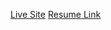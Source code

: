 [Live Site](https://illustrious-babka-5713d0.netlify.app/)
[Resume Link](https://docs.google.com/document/d/1yXcBP2iyprWwUhyPl21zm_FmhYwxG-XqrABy051wIJs/edit)